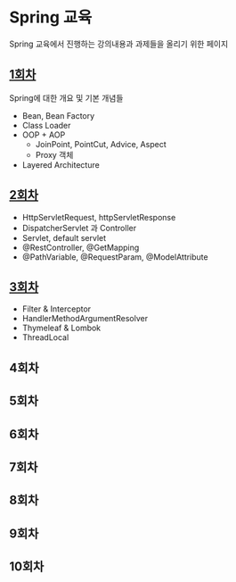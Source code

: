 # Spring 교육
Spring 교육에서 진행하는 강의내용과 과제들을 올리기 위한 페이지

## [1회차](spring_class/class1)
Spring에 대한 개요 및 기본 개념들
- Bean, Bean Factory
- Class Loader
- OOP + AOP
    - JoinPoint, PointCut, Advice, Aspect
    - Proxy 객체
- Layered Architecture

## [2회차](spring_class/class2)
- HttpServletRequest, httpServletResponse
- DispatcherServlet 과 Controller
- Servlet, default servlet
- @RestController, @GetMapping
- @PathVariable, @RequestParam, @ModelAttribute

## [3회차](spring_class/class3)
- Filter & Interceptor
- HandlerMethodArgumentResolver
- Thymeleaf & Lombok
- ThreadLocal

## 4회차

## 5회차

## 6회차

## 7회차

## 8회차

## 9회차

## 10회차